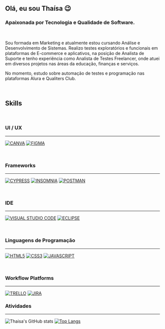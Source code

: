 ## Olá, eu sou Thaísa 😉
### Apaixonada por Tecnologia e Qualidade de Software.

<br>

Sou formada em Marketing e atualmente estou cursando Análise e Desenvolvimento de Sistemas. Realizo testes exploratórios e funcionais em plataformas de E-commerce e aplicativos, na posição de Analista de Suporte e tenho experiência como Analista de Testes Freelancer, onde atuei em diversos projetos nas áreas da educação, finanças e serviços.

No momento, estudo sobre automação de testes e programação nas plataformas Alura e Qualiters Club.

<br>

## **Skills**

<br>

### UI / UX
---

[![CANVA](https://img.shields.io/badge/Canva-%2300C4CC.svg?&style=for-the-badge&logo=Canva&logoColor=white)]()
[![FIGMA](https://img.shields.io/badge/Figma-F24E1E?style=for-the-badge&logo=figma&logoColor=white)]()

<br>

### Frameworks
---

[![CYPRESS](https://img.shields.io/badge/Cypress-17202C?style=for-the-badge&logo=cypress&logoColor=white)]()
[![INSOMNIA](https://img.shields.io/badge/Insomnia-5849be?style=for-the-badge&logo=Insomnia&logoColor=white)]()
[![POSTMAN](https://img.shields.io/badge/Postman-FF6C37?style=for-the-badge&logo=Postman&logoColor=white)]()

<br>

### IDE
---

[![VISUAL STUDIO CODE](https://img.shields.io/badge/Visual_Studio_Code-0078D4?style=for-the-badge&logo=visual%20studio%20code&logoColor=white)]()
[![ECLIPSE](https://img.shields.io/badge/Eclipse-2C2255?style=for-the-badge&logo=eclipse&logoColor=white)]()

<br>

### Linguagens de Programação
---

[![HTML5](https://img.shields.io/badge/HTML5-E34F26?style=for-the-badge&logo=html5&logoColor=white)]()
[![CSS3](https://img.shields.io/badge/CSS3-1572B6?style=for-the-badge&logo=css3&logoColor=white)]()
[![JAVASCRIPT](https://img.shields.io/badge/JavaScript-323330?style=for-the-badge&logo=javascript&logoColor=F7DF1E)]()

<br>

### Workflow Platforms
---

[![TRELLO](https://img.shields.io/badge/Trello-0052CC?style=for-the-badge&logo=trello&logoColor=white)]()
[![JIRA](https://img.shields.io/badge/Jira-0052CC?style=for-the-badge&logo=Jira&logoColor=white)]()

### Atividades
---

![Thaisa's GitHub stats](https://github-readme-stats.vercel.app/api?username=thailopesds&show_icons=true&theme=radical)
[![Top Langs](https://github-readme-stats.vercel.app/api/top-langs/?username=thailopesds&show_icons=true&theme=radical)](https://github.com/thailopesds/github-readme-stats)
